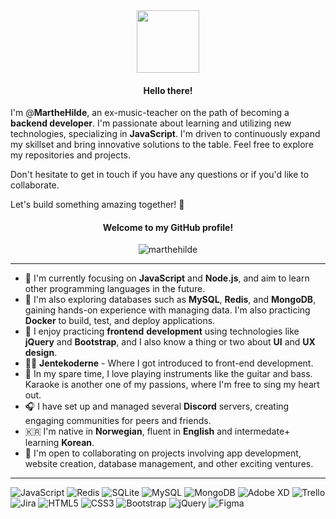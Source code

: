 <div align="center">
  <img src="https://media2.giphy.com/media/bcKmIWkUMCjVm/giphy.gif?cid=ecf05e471zareozbz33s8d18mrboqimzvf4ajmghz0hzv9j7&ep=v1_gifs_search&rid=giphy.gif&ct=g" width="100"/>
  <h4>Hello there!</h4>
</div>

I'm @__MartheHilde__, an ex-music-teacher on the path of becoming a __backend developer__. I'm passionate about learning and utilizing new technologies, specializing in __JavaScript__. I'm driven to continuously expand my skillset and bring innovative solutions to the table. Feel free to explore my repositories and projects. 
<p>Don't hesitate to get in touch if you have any questions or if you'd like to collaborate. </p>

Let's build something amazing together! 🚀

<div align="center">
  <h4>Welcome to my GitHub profile! </h4>
    <img src="https://github-readme-stats.vercel.app/api/top-langs?username=marthehilde&show_icons=true&locale=en&layout=compact" alt="marthehilde" /></p>
</div>

---

- 🔭 I'm currently focusing on **JavaScript** and **Node.js**, and aim to learn other programming languages in the future.
- 🌱 I'm also exploring databases such as **MySQL**, **Redis**, and **MongoDB**, gaining hands-on experience with managing data. I'm also practicing **Docker** to build, test, and deploy applications.
- 🎨 I enjoy practicing **frontend** **development** using technologies like **jQuery** and **Bootstrap**, and I also know a thing or two about **UI** and **UX design**.
- 🫶🏻 **Jentekoderne** - Where I got introduced to front-end development.
- 🎵 In my spare time, I love playing instruments like the guitar and bass. Karaoke is another one of my passions, where I'm free to sing my heart out.
- 🎧 I have set up and managed several **Discord** servers, creating engaging communities for peers and friends.
- 🇰🇷 I'm native in **Norwegian**, fluent in **English** and intermedate+ learning **Korean**.
- 👯 I'm open to collaborating on projects involving app development, website creation, database management, and other exciting ventures.

---

![JavaScript](https://img.shields.io/badge/javascript-%23323330.svg?style=for-the-badge&logo=javascript&logoColor=%23F7DF1E) ![Redis](https://img.shields.io/badge/redis-%23DD0031.svg?style=for-the-badge&logo=redis&logoColor=white) ![SQLite](https://img.shields.io/badge/sqlite-%2307405e.svg?style=for-the-badge&logo=sqlite&logoColor=white) ![MySQL](https://img.shields.io/badge/mysql-%2300f.svg?style=for-the-badge&logo=mysql&logoColor=white) ![MongoDB](https://img.shields.io/badge/MongoDB-%234ea94b.svg?style=for-the-badge&logo=mongodb&logoColor=white) ![Adobe XD](https://img.shields.io/badge/Adobe%20XD-470137?style=for-the-badge&logo=Adobe%20XD&logoColor=#FF61F6) ![Trello](https://img.shields.io/badge/Trello-%23026AA7.svg?style=for-the-badge&logo=Trello&logoColor=white) ![Jira](https://img.shields.io/badge/jira-%230A0FFF.svg?style=for-the-badge&logo=jira&logoColor=white) ![HTML5](https://img.shields.io/badge/html5-%23E34F26.svg?style=for-the-badge&logo=html5&logoColor=white) ![CSS3](https://img.shields.io/badge/css3-%231572B6.svg?style=for-the-badge&logo=css3&logoColor=white) ![Bootstrap](https://img.shields.io/badge/bootstrap-%23563D7C.svg?style=for-the-badge&logo=bootstrap&logoColor=white) ![jQuery](https://img.shields.io/badge/jquery-%230769AD.svg?style=for-the-badge&logo=jquery&logoColor=white) ![Figma](https://img.shields.io/badge/figma-%23F24E1E.svg?style=for-the-badge&logo=figma&logoColor=white)

